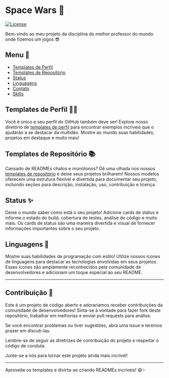 # Space Wars 🚀

[![License](https://img.shields.io/badge/License-MIT-blue.svg)](LICENSE)

Bem-vindo ao meu projeto da disciplina do melhor professor do mundo onde fizemos um jogos 😎

## Menu 🚀

- [Templates de Perfil](https://github.com/DiasEllen26/template-readme/tree/main/perfil)
- [Templates de Repositório](https://github.com/DiasEllen26/template-readme/tree/main/repositorio)
- [Status](https://github.com/DiasEllen26/template-readme/blob/main/cards/status.md)
- [Linguagens](https://github.com/DiasEllen26/template-readme/blob/main/cards/linguagem.md)
- [Contato](https://github.com/DiasEllen26/template-readme/blob/main/icones/sociais.md)
- [Skills](https://github.com/DiasEllen26/template-readme/blob/main/icones/skills.md)

## Templates de Perfil 🙋‍♂️

Você é único e seu perfil do GitHub também deve ser! Explore nosso diretório de [templates de perfil](https://github.com/DiasEllen26/template-readme/tree/main/perfil) para encontrar exemplos incríveis que o ajudarão a se destacar da multidão. Mostre ao mundo suas habilidades, projetos em destaque e muito mais!

## Templates de Repositório 📚

Cansado de READMEs chatos e monótonos? Dê uma olhada nos nossos [templates de repositório](https://github.com/DiasEllen26/template-readme/tree/main/repositorio) e deixe seus projetos brilharem! Nossos modelos oferecem uma estrutura flexível e divertida para documentar seu projeto, incluindo seções para descrição, instalação, uso, contribuição e licença.

## Status ✨

Deixe o mundo saber como está o seu projeto! Adicione cards de status e informe o estado do build, cobertura de testes, análise de código e muito mais. Os cards de status são uma maneira divertida e visual de fornecer informações importantes sobre o seu projeto.

## Linguagens 🚀

Mostre suas habilidades de programação com estilo! Utilize nossos ícones de linguagens para destacar as tecnologias envolvidas em seus projetos. Esses ícones são amplamente reconhecidos pela comunidade de desenvolvedores e adicionam um toque especial ao seu README.

---

## Contribuição 🤝

Este é um projeto de código aberto e adoraríamos receber contribuições da comunidade de desenvolvedores! Sinta-se à vontade para fazer fork deste repositório, trabalhar em melhorias e enviar pull requests para análise.

Se você encontrar problemas ou tiver sugestões, abra uma issue e teremos prazer em discuti-las.

Lembre-se de seguir as diretrizes de contribuição do projeto e respeitar o código de conduta.

Junte-se a nós para tornar este projeto ainda mais incrível!

---

Aproveite os templates e divirta-se criando READMEs incríveis! 😄✨
